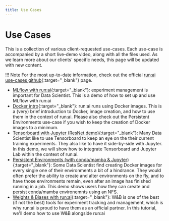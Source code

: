 ```yaml
---
title: Use Cases
---
```

# Use Cases

This is a collection of various client-requested use-cases. Each use-case is accompanied by a short live-demo video, along with all the files used. As we learn more about our clients' specific needs, this page will be updated with new content. 
  
!!! Note
	For the most up-to-date information, check out the official [run:ai use-cases github](https://github.com/run-ai/use-cases){:target="_blank"} page.  
  
+ [MLflow with run:ai](https://github.com/run-ai/use-cases/tree/master/runai_mlflow_demo){:target="_blank"}: experiment management is important for Data Scientist. This is a demo of how to set up and use MLflow with run:ai  
+ [Docker intro](https://github.com/run-ai/use-cases/tree/master/runai_docker_intro){:target="_blank"}: run:ai runs using Docker images. This is a (very) brief introduction to Docker, image creation, and how to use them in the context of run:ai. Please also check out the Persistent Environments use-case if you wish to keep the creation of Docker images to a minimum.  
+ [Tensorboard with Jupyter (ResNet demo)](https://github.com/run-ai/use-cases/tree/master/runai_tensorboard_demo_with_resnet){:target="_blank"}: Many Data Scientist like to use Tensorboard to keep an eye on the their current training experiments. They also like to have it side-by-side with Jupyter. In this demo, we will show how to integrate Tensorboard and Jupyter Lab within the context of run:ai.  
+ [Persistent Environments (with conda/mamba & Jupyter)](https://github.com/run-ai/use-cases/tree/master/runai_persist_envs){:target="_blank"}: Some Data Scientist find creating Docker images for every single one of their environments a bit of a hindrance. They would often prefer the ability to create and alter environments on the fly, and to have those environments remain, even after an image has finished running in a job. This demo shows users how they can create and persist conda/mamba environemnts using an NFS.  
+ [Weights & Biases with run:ai](https://github.com/run-ai/use-cases/tree/master/runai_wandb){:target="_blank"}: W&B is one of the best (if not the best) tools for experiment tracking and management, which is why run:ai is proud to have them as an official partner. In this tutorial, we'll demo how to use W&B alongside run:ai